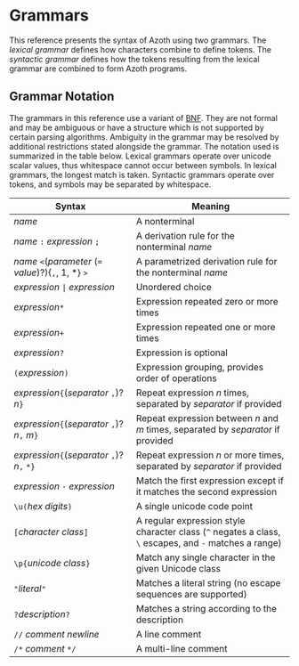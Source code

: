 # Grammars

This reference presents the syntax of Azoth using two grammars. The *lexical grammar* defines how
characters combine to define tokens. The *syntactic grammar* defines how the tokens resulting from
the lexical grammar are combined to form Azoth programs.

## Grammar Notation

The grammars in this reference use a variant of
[BNF](https://en.wikipedia.org/wiki/Backus%E2%80%93Naur_form). They are not formal and may be
ambiguous or have a structure which is not supported by certain parsing algorithms. Ambiguity in the
grammar may be resolved by additional restrictions stated alongside the grammar. The notation used
is summarized in the table below. Lexical grammars operate over unicode scalar values, thus
whitespace cannot occur between symbols. In lexical grammars, the longest match is taken. Syntactic
grammars operate over tokens, and symbols may be separated by whitespace.

| Syntax                                                | Meaning                                                                                                |
| ----------------------------------------------------- | ------------------------------------------------------------------------------------------------------ |
| *name*                                                | A nonterminal                                                                                          |
| *name* `:` *expression* `;`                           | A derivation rule for the nonterminal *name*                                                           |
| *name* `<`(*parameter* (`=` *value*)?){`,`, 1, *} `>` | A parametrized derivation rule for the nonterminal *name*                                              |
| *expression* `\|` *expression*                        | Unordered choice                                                                                       |
| *expression*`*`                                       | Expression repeated zero or more times                                                                 |
| *expression*`+`                                       | Expression repeated one or more times                                                                  |
| *expression*`?`                                       | Expression is optional                                                                                 |
| `(`*expression*`)`                                    | Expression grouping, provides order of operations                                                      |
| *expression*`{`(*separator* `,`)? *n*`}`              | Repeat expression *n* times, separated by *separator* if provided                                      |
| *expression*`{`(*separator* `,`)? *n*`,` *m*`}`       | Repeat expression between *n* and *m* times, separated by *separator* if provided                      |
| *expression*`{`(*separator* `,`)? *n*`,` `*}`         | Repeat expression *n* or more times, separated by *separator* if provided                              |
| *expression* `-` *expression*                         | Match the first expression except if it matches the second expression                                  |
| `\u(`*hex digits*`)`                                  | A single unicode code point                                                                            |
| `[`*character class*`]`                               | A regular expression style character class (`^` negates a class, `\` escapes, and `-` matches a range) |
| `\p{`*unicode class*`}`                               | Match any single character in the given Unicode class                                                  |
| `"`*literal*`"`                                       | Matches a literal string (no escape sequences are supported)                                           |
| `?`*description*`?`                                   | Matches a string according to the description                                                          |
| `//` *comment* *newline*                              | A line comment                                                                                         |
| `/*` *comment* `*/`                                   | A multi-line comment                                                                                   |
